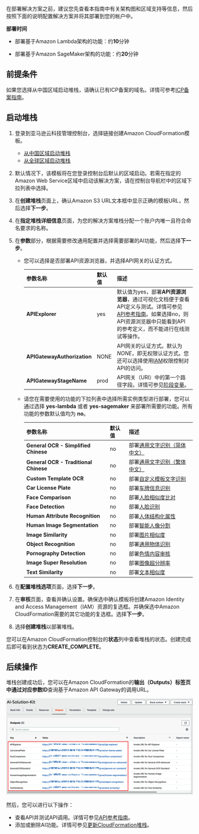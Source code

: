 在部署解决方案之前，建议您先查看本指南中有关架构图和区域支持等信息，然后按照下面的说明配置解决方案并将其部署到您的帐户中。

**部署时间**

- 部署基于Amazon Lambda架构的功能：约**10**分钟

- 部署基于Amazon SageMaker架构的功能：约**20**分钟

## 前提条件

如果您选择从中国区域启动堆栈，请确认已有ICP备案的域名。详情可参考[ICP备案指南](https://www.amazonaws.cn/support/icp/)。

## 启动堆栈

1. 登录到亚马逊云科技管理控制台，选择链接创建Amazon CloudFormation模板。

    - [从中国区域启动堆栈][template-china1]
    - [从全球区域启动堆栈][template-global]

2. 默认情况下，该模板将在您登录控制台后默认的区域启动。若需在指定的Amazon Web Service区域中启动该解决方案，请在控制台导航栏中的区域下拉列表中选择。

3. 在**创建堆栈**页面上，确认Amazon S3 URL文本框中显示正确的模板URL，然后选择**下一步**。

4. 在**指定堆栈详细信息**页面，为您的解决方案堆栈分配一个账户内唯一且符合命名要求的名称。

5. 在**参数**部分，根据需要修改通用配置并选择需要部署的AI功能，然后选择**下一步**。
    
    - 您可以选择是否部署API资源浏览器，并选择API网关的认证方式。

        |  参数名称   |  默认值 |  描述 |
        |  ----------  | ---------| -----------  |
        | **APIExplorer**  | yes  | 默认值为yes，部署**API资源浏览器**，通过可视化文档便于查看API定义与测试。详情可参见[API参考指南](api-explorer.md)。如果选择no，则API资源浏览器中只能看到API的参考定义，而不能进行在线测试等操作。 |
        | **APIGatewayAuthorization**  | NONE  | API网关的认证方式。默认为*NONE*，即无权限认证方式。您还可以选择使用[IAM](https://docs.aws.amazon.com/zh_cn/apigateway/latest/developerguide/permissions.html)权限控制对API的访问。|
        | **APIGatewayStageName**    | prod    | API网关（URI）中的第一个路径字段。详情可参见[阶段变量](https://docs.aws.amazon.com/zh_cn/apigateway/latest/developerguide/stage-variables.html)。 |

    - 请您在需要使用的功能的下拉列表中选择所需实例类型进行部署，您可以通过选择 **yes-lambda** 或者 **yes-sagemaker** 来部署所需要的功能。所有功能的参数默认值均为 **no**。

        |  参数名称   |  默认值 |  描述 |
        |  ----------  | ---------| -----------  |
        | **General OCR - Simplified Chinese**  | no  | 部署[通用文字识别（简体中文）](deploy-general-ocr.md) |
        | **General OCR - Traditional Chinese**  | no  | 部署[通用文字识别（繁体中文）](deploy-general-ocr-traditional.md) |
        | **Custom Template OCR**  | no  | 部署[自定义模板文字识别](deploy-custom-ocr.md) |
        | **Car License Plate**  | no  | 部署[车牌信息识别](deploy-car-license-plate.md) |
        | **Face Comparison**  | no  | 部署[人脸相似度比对](deploy-face-comparison.md) |
        | **Face Detection**  | no  | 部署[人脸识别](deploy-face-detection.md) |
        | **Human Attribute Recognition**  | no  | 部署[人体结构化属性](deploy-human-attribute-recognition.md) |
        | **Human Image Segmentation**  | no  | 部署[智能人像分割](deploy-human-image-segmentation.md) |
        | **Image Similarity**  | no  | 部署[图片相似度](deploy-image-similarity.md) |
        | **Object Recognition**  | no  | 部署[通用物体识别](deploy-object-recognition.md) |
        | **Pornography Detection**  | no  | 部署[色情内容审核](deploy-pornography-detection.md) |
        | **Image Super Resolution**  | no  | 部署[图像超分辨率](deploy-image-super-resolution.md) |
        | **Text Similarity**  | no  | 部署[文本相似度](deploy-text-similarity.md) |

6. 在**配置堆栈选项**页面，选择**下一步**。

7. 在**审核**页面，查看并确认设置。确保选中确认模板将创建Amazon Identity and Access Management（IAM）资源的复选框。并确保选中Amazon CloudFormation需要的其它功能的复选框。选择**下一步**。

8. 选择**创建堆栈**以部署堆栈。

您可以在Amazon CloudFormation控制台的**状态**列中查看堆栈的状态。创建完成后即可看到状态为**CREATE_COMPLETE**。

## 后续操作

堆栈创建成功后，您可以在Amazon CloudFormation的**输出（Outputs）**标签页中通过对应**参数ID**查询基于Amazon API Gateway的调用URL。

![](./images/output.png)

然后，您可以进行以下操作：

- 查看API并测试API调用。详情可参见[API参考指南](api-explorer.md)。
- 添加或删除AI功能。详情可参见[更新CloudFormation堆栈](deploy-add-delete-api.md)。



[template-china1]:https://cn-north-1.console.amazonaws.cn/cloudformation/home?region=cn-north-1#/stacks/create/template?stackName=AI-Solution-Kit&templateURL=https://aws-gcr-solutions.s3.cn-north-1.amazonaws.com.cn/Aws-gcr-ai-solution-kit/v1.2.0/AI-Solution-Kit.template

[template-global]: https://console.aws.amazon.com/cloudformation/home?region=us-east-1#/stacks/create/template?stackName=AI-Solution-Kit&templateURL=https://aws-gcr-solutions.s3.amazonaws.com/Aws-gcr-ai-solution-kit/v1.2.0/AI-Solution-Kit.template
